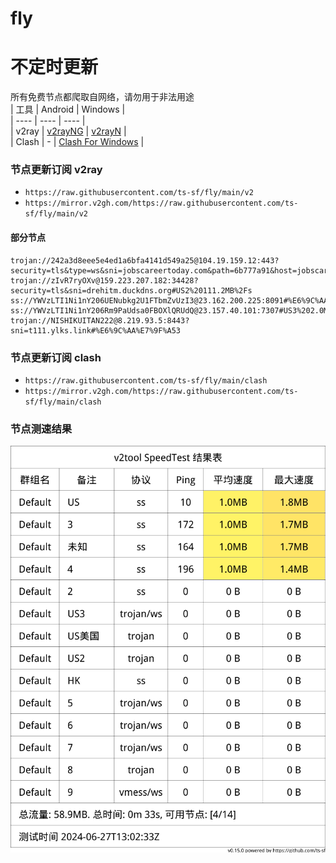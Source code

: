 # fly
# 不定时更新
所有免费节点都爬取自网络，请勿用于非法用途  
|  工具  | Android  | Windows  |  
|  ----  | ----   | ----  |  
| v2ray  | [v2rayNG](https://github.com/2dust/v2rayNG/releases) | [v2rayN](https://github.com/2dust/v2rayN/releases) |  
| Clash  | - | [Clash For Windows](https://github.com/2dust/clashN/releases) | 
  
### 节点更新订阅  v2ray
- `https://raw.githubusercontent.com/ts-sf/fly/main/v2`  
- `https://mirror.v2gh.com/https://raw.githubusercontent.com/ts-sf/fly/main/v2`  

#### 部分节点  
``` 
trojan://242a3d8eee5e4ed1a6bfa4141d549a25@104.19.159.12:443?security=tls&type=ws&sni=jobscareertoday.com&path=6b777a91&host=jobscareertoday.com#%E6%9C%AA%E7%9F%A5
trojan://zIvR7ryOXv@159.223.207.182:34428?security=tls&sni=drehitm.duckdns.org#US2%20111.2MB%2Fs
ss://YWVzLTI1Ni1nY206UENubkg2U1FTbmZvUzI3@23.162.200.225:8091#%E6%9C%AA%E7%9F%A52%201.9MB%2Fs
ss://YWVzLTI1Ni1nY206Rm9PaUdsa0FBOXlQRUdQ@23.157.40.101:7307#US3%202.0MB%2Fs
trojan://NISHIKUITAN222@8.219.93.5:8443?sni=t111.ylks.link#%E6%9C%AA%E7%9F%A53
```
### 节点更新订阅  clash
- `https://raw.githubusercontent.com/ts-sf/fly/main/clash`  
- `https://mirror.v2gh.com/https://raw.githubusercontent.com/ts-sf/fly/main/clash`  

### 节点测速结果
![image](traffic.png)
